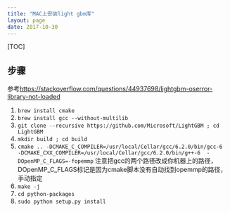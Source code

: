 ```yaml
---
title: "MAC上安装light gbm库"
layout: page
date: 2017-10-30
---
```

[TOC]

## 步骤
参考<https://stackoverflow.com/questions/44937698/lightgbm-oserror-library-not-loaded>

1. `brew install cmake`
2. `brew install gcc --without-multilib`
3. `git clone --recursive https://github.com/Microsoft/LightGBM ; cd LightGBM`
4. `mkdir build ; cd build`
5. `cmake .. -DCMAKE_C_COMPILER=/usr/local/Cellar/gcc/6.2.0/bin/gcc-6  -DCMAKE_CXX_COMPILER=/usr/local/Cellar/gcc/6.2.0/bin/g++-6  -DOpenMP_C_FLAGS=-fopemmp`  注意把gcc的两个路径改成你机器上的路径，DOpenMP_C_FLAGS标记是因为cmake脚本没有自动找到opemmp的路径，手动指定
6. `make -j`
7. `cd python-packages`
8. `sudo python setup.py install`
